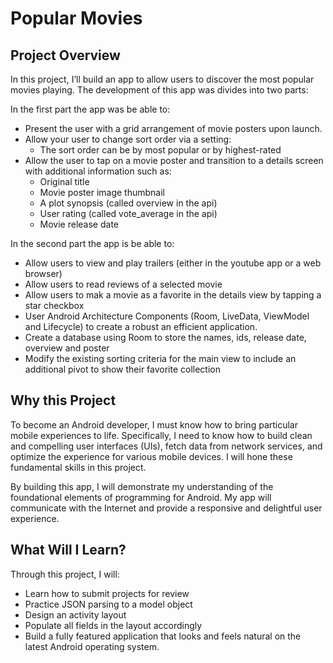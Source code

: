 # Popular Movies

## Project Overview

In this project, I’ll build an app to allow users to discover the most popular movies playing. The development of this app was divides into two parts:

In the first part the app was be able to:

- Present the user with a grid arrangement of movie posters upon launch.
- Allow your user to change sort order via a setting:
  - The sort order can be by most popular or by highest-rated
- Allow the user to tap on a movie poster and transition to a details screen with additional information such as:
  - Original title
  - Movie poster image thumbnail
  - A plot synopsis (called overview in the api)
  - User rating (called vote_average in the api)
  - Movie release date

In the second part the app is be able to:

- Allow users to view and play trailers (either in the youtube app or a web browser)
- Allow users to read reviews of a selected movie
- Allow users to mak a movie as a favorite in the details view by tapping a star checkbox
- User Android Architecture Components (Room, LiveData, ViewModel and Lifecycle) to create a robust an efficient application.
- Create a database using Room to store the names, ids, release date, overview and poster
- Modify the existing sorting criteria for the main view to include an additional pivot to show their favorite collection

## Why this Project

To become an Android developer, I must know how to bring particular mobile experiences to life. Specifically, I need to know how to build clean and compelling user interfaces (UIs), fetch data from network services, and optimize the experience for various mobile devices. I will hone these fundamental skills in this project.

By building this app, I will demonstrate my understanding of the foundational elements of programming for Android. My app will communicate with the Internet and provide a responsive and delightful user experience.

## What Will I Learn?

Through this project, I will:

- Learn how to submit projects for review
- Practice JSON parsing to a model object
- Design an activity layout
- Populate all fields in the layout accordingly
- Build a fully featured application that looks and feels natural on the latest Android operating system.
